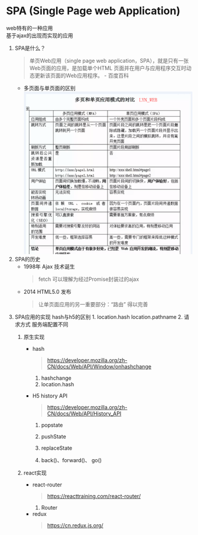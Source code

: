 # SPA (Single Page web Application)
web特有的一种应用  
基于ajax的出现而实现的应用  
1. SPA是什么？  
    >单页Web应用（single page web application，SPA），就是只有一张Web页面的应用，是加载单个HTML 页面并在用户与应用程序交互时动态更新该页面的Web应用程序。 - 百度百科
    - 多页面与单页面的区别
    ![](https://github.com/876108531/my-app/blob/dev_0.1_add_router/src/image/diff.png)
2. SPA的历史
    - 1998年 Ajax 技术诞生  
      >fetch 可以理解为经过Promise封装过的ajax
    - 2014 HTML5.0 发布
      >让单页面应用的另一重要部分：“路由” 得以完善
3. SPA应用的实现
    hash与h5的区别 
        1. location.hash  location.pathname
        2. 请求方式 服务端配置不同
    1. 原生实现  
       - hash
         >https://developer.mozilla.org/zh-CN/docs/Web/API/Window/onhashchange
          1. hashchange
          2. location.hash
    
       - H5 history API
         >https://developer.mozilla.org/zh-CN/docs/Web/API/History_API 
          1. popstate
          
          2. pushState
          3. replaceState
          4. back()、forward()、 go()
          
       
    2. react实现  
        - react-router
            > https://reacttraining.com/react-router/
            1. Router
        - redux
            > https://cn.redux.js.org/
            
            

